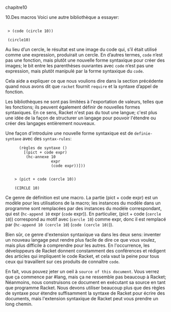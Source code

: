  chapitre10

10.Des  macros
Voici une autre bibliothèque a essayer:
```(require slideshow/code)
 
 > (code (circle 10))

 (circle10)
 ```
Au lieu d’un cercle, le résultat est une image du code qui,
s’il était utilisé comme une expression, produirait un cercle.
En d’autres termes, ```code``` n’est pas une fonction,
mais plutôt une nouvelle forme syntaxique pour créer des
images; le bit entre les parenthèses ouvrantes avec ```code``` n’est pas une expression,
mais plutôt manipulé par la forme syntaxique du ```code```.

Cela aide a expliquer ce que nous voulions dire dans la section précédente quand
nous avons dit que  ```racket``` fournit ```require``` et la syntaxe d’appel de
fonction.

Les bibliothèques ne sont pas limitées à l'exportation de valeurs, telles que les fonctions;
ils peuvent également définir de nouvelles formes syntaxiques. En ce sens, Racket n'est pas du tout une langue;
c'est plus une idée de la façon de structurer un langage pour pouvoir l'étendre ou créer des langages entièrement nouveaux.

Une façon d'introduire une nouvelle forme syntaxique est de ```definie-syntaxe``` avec des ```syntax-rules```:
```(définir-syntaxe pict + code
      (règles de syntaxe ()
        [(pict + code expr)
         (hc-annexe 10
                    expr
                    (code expr))]))

     
    > (pict + code (cercle 10))

    (CIRCLE 10)
```
Ce genre de définition est une macro. La partie (pict + code expr) est un modèle pour les utilisations de la macro;
les instances du modèle dans un programme sont remplacées par des instances du modèle correspondant, qui est (```hc-append 10``` expr (```code``` expr)).
En particulier, (pict + code (```cercle 10```)) correspond au motif avec (```cercle 10```) comme expr, donc il est remplacé par (```hc-append 10 (cercle 10```) (```code (cercle 10)```)).

Bien sûr, ce genre d'extension syntaxique va dans les deux sens: inventer un nouveau langage peut rendre plus facile de dire ce que vous voulez,
mais plus difficile à comprendre pour les autres. En l'occurrence,
les développeurs de Racket donnent constamment des conférences et rédigent des articles qui impliquent le code Racket,
et cela vaut la peine pour tous ceux qui travaillent sur ces produits de connaître ```code```.

En fait, vous pouvez jeter un oeil à ```source of this document```.
Vous verrez que ça commence par #lang, mais ça ne ressemble pas beaucoup à Racket;
Néanmoins, nous construisons ce document en exécutant sa source en tant que programme Racket.
Nous devons utiliser beaucoup plus que des règles de syntaxe pour étendre suffisamment la syntaxe de Racket pour écrire des documents,
mais l'extension syntaxique de Racket peut vous prendre un long chemin.
